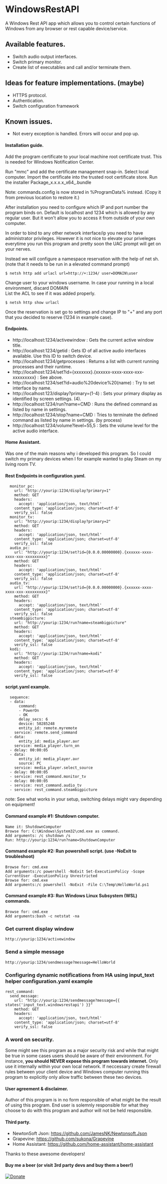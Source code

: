 # WindowsRestAPI

A Windows Rest API app which allows you to control certain functions of Windows from any browser or rest capable device/service.

## Available features.
- Switch audio output interfaces.
- Switch primary monitor.
- Create list of executables and call and/or terminate them.

## Ideas for feature implementations. (maybe)
- HTTPS protocol.
- Authentication.
- Switch configuration framework

## Known issues.
- Not every exception is handled. Errors will occur and pop up.

#### Installation guide.
Add the program certificate to your local machine root certificate trust. This is needed for Windows Notification Center.

Run "mmc" and add the certificate management snap-in. Select local computer.
Import the certificate into the trusted root certificate store.
Run the installer Package_x.x.x.x_x64_.bundle

Note: commands.config is now stored in %ProgramData% instead. (Copy it from previous location to restore it.)

After installation you need to configure which IP and port number the program binds on.
Default is localhost and 1234 which is allowed by any regular user. But it won't allow you to access it from outside of your own computer.

In order to bind to any other network interface/ip you need to have administrator privileges.
However it is not nice to elevate your priveleges everytime you run this program and pretty soon the UAC prompt will get on your nerves.

Instead we will configure a namespace reservation with the help of net sh. (note that it needs to be run in a elevated command prompt)

`$ netsh http add urlacl url=http://+:1234/ user=DOMAIN\user`

Change user to your windows username. In case your running in a local environment, discard DOMAIN\
List the ACL to see if it was added properly.

`$ netsh http show urlacl`


Once the reservation is set go to settings and change IP to  "+" and any port that you decided to reserve (1234 in example case).


#### Endpoints.
- http://localhost:1234/activewindow : Gets the current active window title.
- http://localhost:1234/getid : Gets ID of all active audio interfaces available. Use this ID to switch device.
- http://localhost:1234/getprocesses : Returns a list with current running processes and their runtime.
- http://localhost:1234/set?id={xxxxxxx}.{xxxxxx-xxxx-xxxx-xxx-xxxxxxxxx} : See above.
- http://localhost:1234/set?id=audio%20device%20(name) : Try to set interface by name.
- http://localhost:123/display?primary=(1-4) : Sets your primary display as identified by screen settings. (4).
- http://localhost:1234/run?name=CMD : Runs the defined command as listed by name in settings.
- http://localhost:1234/stop?name=CMD : Tries to terminate the defined command as listed by name in settings. (by process)
- http://localhost:1234/volume?level=55,5 : Sets the volume level for the active audio interface.

#### Home Assistant.
Was one of the main reasons why i developed this program. So I could switch my primary devices when I for example wanted to play Steam on my living room TV.

#### Rest Endpoints in configuration.yaml.
```rest_command:
  monitor_pc:
    url: "http://yourip:1234/display?primary=1"
    method: GET
    headers: 
      accept: 'application/json, text/html'
    content_type: 'application/json; charset=utf-8'
    verify_ssl: false
  monitor_tv:
    url: "http://yourip:1234/display?primary=2"
    method: GET
    headers: 
      accept: 'application/json, text/html'
    content_type: 'application/json; charset=utf-8'
    verify_ssl: false
  audio_pc:
    url: "http://yourip:1234/set?id={0.0.0.00000000}.{xxxxxx-xxxx-xxxx-xxx-xxxxxxxxx}"
    method: GET
    headers: 
      accept: 'application/json, text/html'
    content_type: 'application/json; charset=utf-8'
    verify_ssl: false
  audio_tv:
    url: "http://yourip:1234/set?id={0.0.0.00000000}.{xxxxxx-xxxx-xxxx-xxx-xxxxxxxxx}"
    method: GET
    headers: 
      accept: 'application/json, text/html'
    content_type: 'application/json; charset=utf-8'
    verify_ssl: false
  steambigpicture:
    url: "http://yourip:1234/run?name=steambigpicture"
    method: GET
    headers: 
      accept: 'application/json, text/html'
    content_type: 'application/json; charset=utf-8'
    verify_ssl: false
  kodi:
    url: "http://yourip:1234/run?name=kodi"
    method: GET
    headers: 
      accept: 'application/json, text/html'
    content_type: 'application/json; charset=utf-8'
    verify_ssl: false
```

#### script.yaml example.
```play_steam_on_livingroom_tv:
  sequence:
  - data:
      command:
      - PowerOn
      - OK
      delay_secs: 6
      device: 50285248
      entity_id: remote.myremote
    service: remote.send_command
  - data:
      entity_id: media_player.avr
    service: media_player.turn_on
  - delay: 00:00:05
  - data:
      entity_id: media_player.avr
      source: PC
    service: media_player.select_source
  - delay: 00:00:05
  - service: rest_command.monitor_tv
  - delay: 00:00:05
  - service: rest_command.audio_tv
  - service: rest_command.steambigpicture
  ```

note: See what works in your setup, switching delays might vary depending on equipment!

#### Command example #1: Shutdown computer.
```
Name it: ShutdownComputer
Browse for: C:\Windows\System32\cmd.exe as command.
Add arguments: /c shutdown /s
Run: http://yourip:1234/run?name=ShutdownComputer
```

#### Command example #2: Run powershell script. (use -NoExit to troubleshoot)
```
Browse for: cmd.exe 
Add arguments:/c powershell -NoExit Set-ExecutionPolicy -Scope CurrentUser -ExecutionPolicy Unrestricted
Browse for: cmd.exe 
Add arguments:/c powershell -NoExit -File C:\Temp\HelloWorld.ps1
```

#### Command example #3: Run Windows Linux Subsystem (WSL) commands.
```
Browse for: cmd.exe 
Add arguments:bash -c netstat -na
```

### Get current display window
```
http://yourip:1234/activewindow
```

### Send a simple message
```
http://yourip:1234/sendmessage?message=HelloWorld
```

### Configuring dynamic notifications from HA using input_text helper configuration.yaml example
```
rest_command:
  send_message:
    url: "http://yourip:1234/sendmessage?message={{ states('input_text.windowsrestapi') }}"
    method: GET
    headers: 
      accept: 'application/json, text/html'
    content_type: 'application/json; charset=utf-8'
    verify_ssl: false
```

### A word on security.
Some might see this program as a major security risk and while that might be true in some cases users should be aware of their environment.
For instance, **you should NEVER expose this program towards internet.** Only use it internally within your own local network.
If neccessary create firewall rules between your client device and Windows computer running this program to explicitly only allow traffic between these two devices.

#### User agreement & disclaimer.
Author of this program is in no form responsible of what might be the result of using this program.
End user is solemnly responsible for what they choose to do with this program and author will not be held responsible.

#### Third party.
- NewtonSoft Json: https://github.com/JamesNK/Newtonsoft.Json
- Grapevine: https://github.com/sukona/Grapevine
- Home Assistant: https://github.com/home-assistant/home-assistant

Thanks to these awesome developers!



#### Buy me a beer (or visit 3rd party devs and buy them a beer!)
[![Donate](https://img.shields.io/badge/Donate-PayPal-green.svg)](https://www.paypal.com/cgi-bin/webscr?cmd=_donations&business=3M28CHQTFECVL&currency_code=SEK&source=url)
